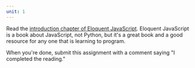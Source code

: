 ```yaml
---
unit: 1
---
```


Read the [introduction chapter of Eloquent JavaScript](https://eloquentjavascript.net/00_intro.html). Eloquent JavaScript is a book about JavaScript, not Python, but it's a great book and a good resource for any one that is learning to program.

When you're done, submit this assignment with a comment saying "I completed the reading."
